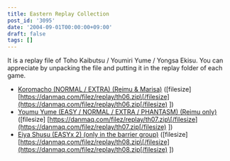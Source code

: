```yaml
---
title: Eastern Replay Collection
post_id: '3095'
date: '2004-09-01T00:00:00+09:00'
draft: false
tags: []
---
```


It is a replay file of Toho Kaibutsu / Youmiri Yume / Yongsa Ekisu. You can appreciate by unpacking the file and putting it in the replay folder of each game.

*   [Koromacho (NORMAL / EXTRA) (Reimu & Marisa)](/filez/replay/th06.zip) (\[filesize\] [https://danmaq.com/filez/replay/th06.zip\[/filesize](https://danmaq.com/filez/replay/th06.zip[/filesize) \])
*   [Youmu Yume (EASY / NORMAL / EXTRA / PHANTASM) (Reimu only)](/filez/replay/th07.zip) (\[filesize\] [https://danmaq.com/filez/replay/th07.zip\[/filesize](https://danmaq.com/filez/replay/th07.zip[/filesize) \])
*   [Eiya Shusu (EASYx 2) (only in the barrier group)](/filez/replay/th08.zip) (\[filesize\] [https://danmaq.com/filez/replay/th08.zip\[/filesize](https://danmaq.com/filez/replay/th08.zip[/filesize) \])